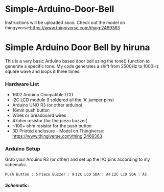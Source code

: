 # Simple-Arduino-Door-Bell

Instructions will be uploaded soon. Check out the model on thingyverse:https://www.thingiverse.com/thing:2469363



# Simple Arduino Door Bell by hiruna

This is a very basic Arduino based door bell using the tone() function to generate a specific tone. My code generates a shift from 2500Hz to 1000Hz square wave and loops it three times.

### Hardware List
* 1602 Arduino Compatible LCD
* I2C LCD module (I soldered all the 'A' jumper pins)
* Arduino UNO R3 (or other arduino)
* 16mm push button
* Wires or breadboard wires
* 47ohm resistor (for the piezo buzzer)
* ~100+ ohm resistor for the push button
* 3D Printed enclosure - Model on Thingiverse: https://www.thingiverse.com/thing:2469363

### Arduino Setup

Grab your Arduino R3 (or other) and set up the I/O pins according to my schematic.

```Push Button : 5```
```Piezo Buzzer : 9```
```I2C LCD SDA : A4```
```I2C LCD SDA : A5```

##### Schematic:


